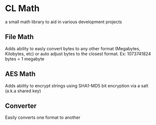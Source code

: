 # CL Math
a small math library to aid in various development projects

## File Math
Adds ability to easly convert bytes to any other format (Megabytes, Kilobytes, etc) or auto adjust bytes to the closest format. Ex: 1073741824 bytes = 1 megabyte

## AES Math
Adds ability to encrypt strings using SHA1-MD5 bit encryption via a salt (a.k.a shared key)

## Converter
Easily converts one format to another